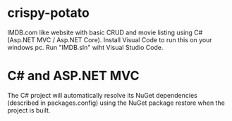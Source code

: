 # crispy-potato
IMDB.com like website with basic CRUD and movie listing using C# (Asp.NET MVC / Asp.NET Core).
Install Visual Code to run this on your windows pc.
Run "IMDB.sln" wiht Visual Studio Code.



# C# and ASP.NET MVC
The C# project will automatically resolve its NuGet dependencies (described in packages.config) using the NuGet package restore when the project is built.
